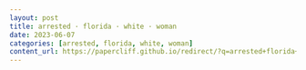 ```yaml
---
layout: post
title: arrested · florida · white · woman
date: 2023-06-07
categories: [arrested, florida, white, woman]
content_url: https://papercliff.github.io/redirect/?q=arrested+florida+white+woman&tbs=cdr:1,cd_min:6/6/2023,cd_max:6/8/2023
---
```

